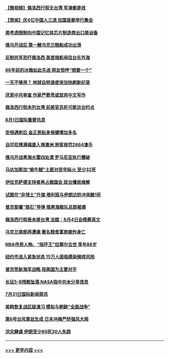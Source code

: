 #### [【微视频】佩洛西行程无台湾 军演都是戏](../pages/prog202/a103491995.md?t=08020001) 
#### [【禁闻】庆4亿中国人三退 加国首都举行集会](../pages/prog202/a103491992.md?t=08020001) 
#### [美考虑限制向中国记忆体芯片制造商出口美设备](../pages/prog202/a103491920.md?t=08020001) 
#### [俄乌开战后 第一艘乌克兰粮船成功出港](../pages/prog202/a103491917.md?t=08020001) 
#### [反制共军恐吓佩洛西 美里根航母往台东外海](../pages/prog202/a103491833.md?t=08020001) 
#### [66年前的冰箱如此先进 网友惊呼“想要一个”](../pages/prog202/a103491865.md?t=08020001) 
#### [一天不够用？ 地球自转速度突加快刷新纪录](../pages/prog202/a103491862.md?t=08020001) 
#### [厌恶中共审查 作家严歌苓或放弃中文写作](../pages/prog202/a103491859.md?t=08020001) 
#### [佩洛西行程未列台湾 前美官员析可能访台时点](../pages/prog202/a103491825.md?t=08020001) 
#### [8月1日国际重要讯息](../pages/prog202/a103491823.md?t=08020001) 
#### [安倍遇刺后 金正恩贴身保镖增加多名](../pages/prog202/a103491812.md?t=08020001) 
#### [自印尼携满福堡入境澳洲 旅客挨罚2664澳币](../pages/prog202/a103491803.md?t=08020001) 
#### [俄乌开战黑海水雷四处漂 罗马尼亚执行爆破](../pages/prog202/a103491768.md?t=08020001) 
#### [马达加斯加“偷牛贼”土匪对民宅纵火 至少32死](../pages/prog202/a103491721.md?t=08020001) 
#### [伊拉克萨德支持者再占据国会 政治僵局难解](../pages/prog202/a103491671.md?t=08020001) 
#### [试图在“非领土”升旗 塔利班与伊朗边防冲突酿1死](../pages/prog202/a103491643.md?t=08020001) 
#### [普京部署“锆石”导弹 俄黑海舰队总部被袭](../pages/prog202/a103491543.md?t=08020001) 
#### [佩洛西行程表未提台湾 法媒：8月4日会晤蔡英文](../pages/prog202/a103491547.md?t=08020001) 
#### [乌克兰南部再遭袭 著名粮食富商被炸身亡](../pages/prog202/a103491549.md?t=08020001) 
#### [NBA传奇人物、“指环王”拉塞尔去世 享年88岁](../pages/prog202/a103491526.md?t=08020001) 
#### [纽约市进入紧急状态 15万人面临感染猴痘风险](../pages/prog202/a103491502.md?t=08020001) 
#### [普京签新海军战略 视美国为主要对手](../pages/prog202/a103491396.md?t=08020001) 
#### [长征5-B残骸坠落 NASA指中共未分享信息](../pages/prog202/a103491411.md?t=08020001) 
#### [7月31日国际新闻简讯](../pages/prog202/a103491415.md?t=08020001) 
#### [美韩恢复战区级演习 模拟与朝鲜“全面战争”](../pages/prog202/a103491392.md?t=08020001) 
#### [第6号台风翠丝生成 日本冲绳严防强风大雨](../pages/prog202/a103491372.md?t=08020001) 
#### [洪灾肆虐 伊朗至少80死30人失踪](../pages/prog202/a103491302.md?t=08020001) 

----
#### [ >>> 更早内容 <<< ](../indexes/prog202-earlier.md)
